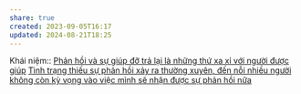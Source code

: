 ```yaml
---
share: true
created: 2023-09-05T16:17
updated: 2024-08-21T18:25
---
```

Khái niệm:: 
[Phản hồi và sự giúp đỡ trả lại là những thứ xa xỉ với người được giúp](../../Kinh%20t%E1%BA%BF.%20T%C3%A2m%20l%C3%BD%20h%E1%BB%8Dc%20qu%E1%BA%A3n%20l%C3%BD%20v%C3%A0%20lao%20%C4%91%E1%BB%99ng/T%C3%A2m%20l%C3%BD%20h%E1%BB%8Dc%20qu%E1%BA%A3n%20l%C3%BD%20v%C3%A0%20lao%20%C4%91%E1%BB%99ng/Gi%C3%BAp%20%C4%91%E1%BB%A1%20nhau/Ph%E1%BA%A3n%20h%E1%BB%93i%20v%C3%A0%20s%E1%BB%B1%20gi%C3%BAp%20%C4%91%E1%BB%A1%20tr%E1%BA%A3%20l%E1%BA%A1i%20l%C3%A0%20nh%E1%BB%AFng%20th%E1%BB%A9%20xa%20x%E1%BB%89%20v%E1%BB%9Bi%20ng%C6%B0%E1%BB%9Di%20%C4%91%C6%B0%E1%BB%A3c%20gi%C3%BAp.md)
[Tình trạng thiếu sự phản hồi xảy ra thường xuyên, đến nỗi nhiều người không còn kỳ vọng vào việc mình sẽ nhận được sự phản hồi nữa](../../Kinh%20t%E1%BA%BF.%20T%C3%A2m%20l%C3%BD%20h%E1%BB%8Dc%20qu%E1%BA%A3n%20l%C3%BD%20v%C3%A0%20lao%20%C4%91%E1%BB%99ng/T%C3%A2m%20l%C3%BD%20h%E1%BB%8Dc%20qu%E1%BA%A3n%20l%C3%BD%20v%C3%A0%20lao%20%C4%91%E1%BB%99ng/K%E1%BB%B9%20n%C4%83ng,%20%C4%91%E1%BB%99ng%20l%E1%BB%B1c/T%C3%ACnh%20tr%E1%BA%A1ng%20thi%E1%BA%BFu%20s%E1%BB%B1%20ph%E1%BA%A3n%20h%E1%BB%93i%20x%E1%BA%A3y%20ra%20th%C6%B0%E1%BB%9Dng%20xuy%C3%AAn,%20%C4%91%E1%BA%BFn%20n%E1%BB%97i%20nhi%E1%BB%81u%20ng%C6%B0%E1%BB%9Di%20kh%C3%B4ng%20c%C3%B2n%20k%E1%BB%B3%20v%E1%BB%8Dng%20v%C3%A0o%20vi%E1%BB%87c%20m%C3%ACnh%20s%E1%BA%BD%20nh%E1%BA%ADn%20%C4%91%C6%B0%E1%BB%A3c%20s%E1%BB%B1%20ph%E1%BA%A3n%20h%E1%BB%93i%20n%E1%BB%AFa.md)
